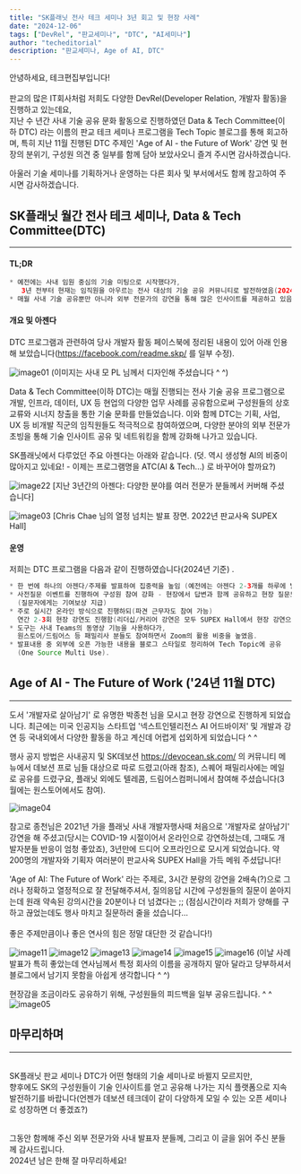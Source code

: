 ```yaml
---
title: "SK플래닛 전사 테크 세미나 3년 회고 및 현장 사례"
date: "2024-12-06"
tags: ["DevRel", "판교세미나", "DTC", "AI세미나"]
author: "techeditorial" 
description: "판교세미나, Age of AI, DTC"
---
```


안녕하세요, 테크편집부입니다! <br/>  
판교의 많은 IT회사처럼 저희도 다양한 DevRel(Developer Relation, 개발자 활동)을 진행하고 있는데요, <br/>
지난 수 년간 사내 기술 공유 문화 활동으로 진행하였던 Data & Tech Committee(이하 DTC) 라는 이름의 판교 테크 세미나 프로그램을 Tech Topic 블로그를 통해 회고하며, 특히 지난 11월 진행된 DTC 주제인  'Age of AI - the Future of Work' 강연 및 현장의 분위기, 구성원 의견 중 일부를 함께 담아 보았사오니 즐겨 주시면 감사하겠습니다. 

아울러 기술 세미나를 기획하거나 운영하는 다른 회사 및 부서에서도 함께 참고하여 주시면 감사하겠습니다. 

## SK플래닛 월간 전사 테크 세미나, Data & Tech Committee(DTC) 
---
#### TL;DR
```java
* 예전에는 사내 임원 중심의 기술 미팅으로 시작했다가, 
   3년 전부터 현재는 임직원을 아우르는 전사 대상의 기술 공유 커뮤니티로 발전하였음(2024년 11월 기준)
* 매월 사내 기술 공유뿐만 아니라 외부 전문가의 강연을 통해 많은 인사이트를 제공하고 있음
```

#### 개요 및 아젠다 
DTC 프로그램과 관련하여 당사 개발자 활동 페이스북에 정리된 내용이 있어 아래 인용해 보았습니다(https://facebook.com/readme.skp/ 를 일부 수정). 

![image01](./image01.png)
(이미지는 사내 모 PL 님께서 디자인해 주셨습니다 ^ ^)

Data & Tech Committee(이하 DTC)는 매월 진행되는 전사 기술 공유 프로그램으로 개발, 인프라, 데이터, UX 등 현업의 다양한 업무 사례를 공유함으로써 구성원들의 상호 교류와 시너지 창출을 통한 기술 문화를 만들었습니다. 이와 함께 DTC는 기획, 사업, UX 등 비개발 직군의 임직원들도 적극적으로 참여하였으며, 다양한 분야의 외부 전문가 초빙을 통해 기술 인사이트 공유 및 네트워킹을 함께 강화해 나가고 있습니다.

SK플래닛에서 다루었던 주요 아젠다는 아래와 같습니다. 
(덧. 역시 생성형 AI의 비중이 많아지고 있네요! - 이제는 프로그램명을 ATC(AI & Tech...) 로 바꾸어야 할까요?) 

![image22](./image22.png)
[지난 3년간의 아젠다: 다양한 분야를 여러 전문가 분들께서 커버해 주셨습니다]

![image03](./image03.png)
[Chris Chae 님의 열정 넘치는 발표 장면. 2022년 판교사옥 SUPEX Hall]

#### 운영

저희는 DTC 프로그램을 다음과 같이 진행하였습니다(2024년 기준) .

```java
* 한 번에 하나의 아젠다/주제를 발표하여 집중력을 높임 (예전에는 아젠다 2-3개를 하루에 발표하기도 함)
* 사전질문 이벤트를 진행하여 구성원 참여 강화 - 현장에서 답변과 함께 공유하고 현장 질문도 함께 받음 
  (질문자에게는 기여보상 지급)
* 주로 실시간 온라인 방식으로 진행하되(파견 근무자도 참여 가능)
  연간 2-3회 현장 강연도 진행함(리더십/커리어 강연은 모두 SUPEX Hall에서 현장 강연으로 진행).
* 도구는 사내 Teams의 동영상 기능을 사용하다가, 
  원스토어/드림어스 등 패밀리사 분들도 참여하면서 Zoom의 활용 비중을 높였음.
* 발표내용 중 외부에 오픈 가능한 내용을 블로그 스타일로 정리하여 Tech Topic에 공유
  (One Source Multi Use).
```

## Age of AI - The Future of Work ('24년 11월 DTC)
---
도서 '개발자로 살아남기' 로 유명한 박종천 님을 모시고 현장 강연으로 진행하게 되었습니다. 최근에는 미국 인공지능 스타트업 '넥스트인텔리전스 AI 어드바이저' 및 개발과 강연 등 국내외에서 다양한 활동을 하고 계신데 어렵게 섭외하게 되었습니다 ^ ^ 

행사 공지 방법은 사내공지 및 SK데보션 https://devocean.sk.com/ 의 커뮤니티 메뉴에서 데보션 프로 님들 대상으로 따로 드렸고(아래 참조), 스퀘어 패밀리사에는 메일로 공유를 드렸구요, 플래닛 외에도 텔레콤, 드림어스컴퍼니에서 참여해 주셨습니다(3월에는 원스토어에서도 참여).

![image04](./image04.png)

참고로 종천님은 2021년 가을 플래닛 사내 개발자행사때 처음으로 '개발자로 살아남기' 강연을 해 주셨고(당시는 COVID-19 시절이어서 온라인으로 강연하셨는데, 그때도 개발자분들 반응이 엄청 좋았죠), 3년만에 드디어 오프라인으로 모시게 되었습니다. 약 200명의 개발자와 기획자 여러분이 판교사옥 SUPEX Hall을 가득 메워 주셨답니다!


'Age of AI: The Future of Work' 라는 주제로, 3시간 분량의 강연을 2배속(?)으로 그러나 정확하고 열정적으로 잘 전달해주셔서, 질의응답 시간에 구성원들의 질문이 쏟아지는데 원래 약속된 강의시간을 20분이나 더 넘겼다는 ;; (점심시간이라 저희가 양해를 구하고 끊었는데도 행사 마치고 질문하러 줄을 섰습니다...</br></br>
좋은 주제만큼이나 좋은 연사의 힘은 정말 대단한 것 같습니다!)


![image11](./image11.png)
![image12](./image12.png)
![image13](./image13.png)
![image14](./image14.png)
![image15](./image15.png)
![image16](./image16.png)
(이날 사례발표가 특히 좋았는데 연사님께서 특정 회사의 이름을 공개하지 말아 달라고 당부하셔서 블로그에서 남기지 못함을 아쉽게 생각합니다 ^ ^)

현장감을 조금이라도 공유하기 위해, 구성원들의 피드백을 일부 공유드립니다. ^ ^
![image05](./image05.png)

## 마무리하며 
---
</br>
SK플래닛 판교 세미나 DTC가 어떤 형태의 기술 세미나로 바뀔지 모르지만, </br>
향후에도 SK의 구성원들이 기술 인사이트를 얻고 공유해 나가는 지식 플랫폼으로 지속 발전하기를 바랍니다(언젠가 데보션 테크데이 같이 다양하게 모일 수 있는 오픈 세미나로 성장하면 더 좋겠죠?) </br></br>

그동안 함께해 주신 외부 전문가와 사내 발표자 분들께, 그리고 이 글을 읽어 주신 분들께 감사드립니다. </br>
2024년 남은 한해 잘 마무리하세요! </br>